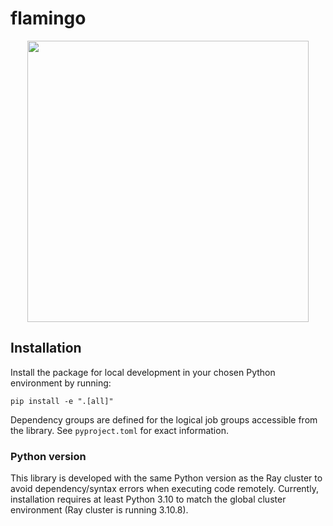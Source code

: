 # flamingo

<p align="center">
    <img src="https://github.com/mozilla-ai/flamingo/blob/main/assets/flamingo.png" width="450">
</p>

## Installation

Install the package for local development in your chosen Python environment by running:

```
pip install -e ".[all]"
```

Dependency groups are defined for the logical job groups accessible from the library.
See `pyproject.toml` for exact information.

### Python version

This library is developed with the same Python version as the Ray cluster
to avoid dependency/syntax errors when executing code remotely.
Currently, installation requires at least Python 3.10 to match the global
cluster environment (Ray cluster is running 3.10.8).

